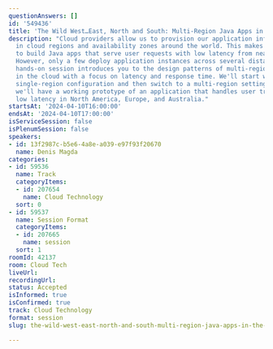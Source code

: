 ```yaml
---
questionAnswers: []
id: '549436'
title: 'The Wild West…East, North and South: Multi-Region Java Apps in the Cloud'
description: "Cloud providers allow us to provision our application infrastructure
  in cloud regions and availability zones around the world. This makes it possible
  to build Java apps that serve user requests with low latency from nearly anywhere.
  However, only a few deploy application instances across several distant locations.\r\n\r\nThis
  hands-on session introduces you to the design patterns of multi-region Java applications
  in the cloud with a focus on latency and response time. We'll start with a traditional
  single-region configuration and then switch to a multi-region setting. In the end,
  we'll have a working prototype of an application that handles user traffic with
  low latency in North America, Europe, and Australia."
startsAt: '2024-04-10T16:00:00'
endsAt: '2024-04-10T17:00:00'
isServiceSession: false
isPlenumSession: false
speakers:
- id: 13f2987c-b5e6-4a8e-a039-e97f93f20670
  name: Denis Magda
categories:
- id: 59536
  name: Track
  categoryItems:
  - id: 207654
    name: Cloud Technology
  sort: 0
- id: 59537
  name: Session Format
  categoryItems:
  - id: 207665
    name: session
  sort: 1
roomId: 42137
room: Cloud Tech
liveUrl: 
recordingUrl: 
status: Accepted
isInformed: true
isConfirmed: true
track: Cloud Technology
format: session
slug: the-wild-west-east-north-and-south-multi-region-java-apps-in-the-cloud

---
```

